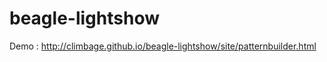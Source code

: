 beagle-lightshow
================

Demo : http://climbage.github.io/beagle-lightshow/site/patternbuilder.html
